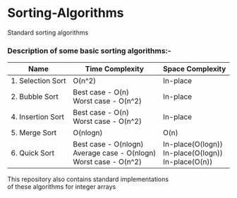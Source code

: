 # Sorting-Algorithms
Standard sorting algorithms

### Description of some basic sorting algorithms:-

Name | Time Complexity | Space Complexity
---- | --------------- | -------------------
1. Selection Sort | O(n^2) | In-place
2. Bubble Sort | Best case - O(n)<br>Worst case - O(n^2)| In-place 
4. Insertion Sort | Best case - O(n)<br>Worst case - O(n^2)| In-place      
5. Merge Sort | O(nlogn) | O(n)
6. Quick Sort | Best case - O(nlogn)<br>Average case - O(nlogn)<br>Worst case - O(n^2)| In-place(O(logn))<br>In-place(O(logn))<br>In-place(O(n))
                                

This repository also contains standard implementations<br>of these algorithms for integer arrays
